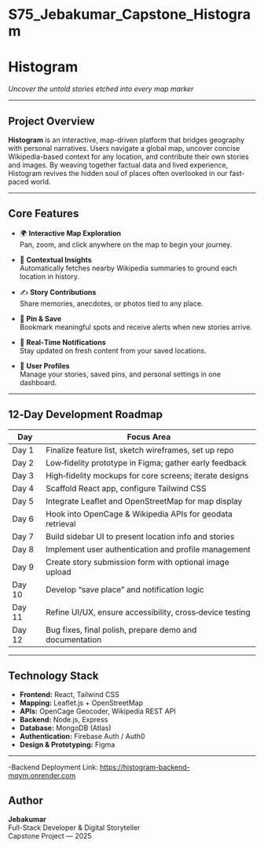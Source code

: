 # S75_Jebakumar_Capstone_Histogram

# Histogram

*Uncover the untold stories etched into every map marker*

---

## Project Overview

**Histogram** is an interactive, map-driven platform that bridges geography with personal narratives. 
Users navigate a global map, uncover concise Wikipedia-based context for any location, 
and contribute their own stories and images. 
By weaving together factual data and lived experience, 
Histogram revives the hidden soul of places often overlooked in our fast-paced world.

---

## Core Features

- 🌍 **Interactive Map Exploration**  
  Pan, zoom, and click anywhere on the map to begin your journey.

- 📖 **Contextual Insights**  
  Automatically fetches nearby Wikipedia summaries to ground each location in history.

- ✍️ **Story Contributions**  
  Share memories, anecdotes, or photos tied to any place.

- 📌 **Pin & Save**  
  Bookmark meaningful spots and receive alerts when new stories arrive.

- 🔔 **Real‑Time Notifications**  
  Stay updated on fresh content from your saved locations.

- 👤 **User Profiles**  
  Manage your stories, saved pins, and personal settings in one dashboard.

---

## 12‑Day Development Roadmap

| Day   | Focus Area                                                 |
|-------|------------------------------------------------------------|
| Day 1 | Finalize feature list, sketch wireframes, set up repo      |
| Day 2 | Low‑fidelity prototype in Figma; gather early feedback     |
| Day 3 | High‑fidelity mockups for core screens; iterate designs    |
| Day 4 | Scaffold React app, configure Tailwind CSS                 |
| Day 5 | Integrate Leaflet and OpenStreetMap for map display        |
| Day 6 | Hook into OpenCage & Wikipedia APIs for geodata retrieval  |
| Day 7 | Build sidebar UI to present location info and stories      |
| Day 8 | Implement user authentication and profile management       |
| Day 9 | Create story submission form with optional image upload    |
| Day 10| Develop “save place” and notification logic                |
| Day 11| Refine UI/UX, ensure accessibility, cross‑device testing   |
| Day 12| Bug fixes, final polish, prepare demo and documentation    |

---

## Technology Stack

- **Frontend:** React, Tailwind CSS  
- **Mapping:** Leaflet.js + OpenStreetMap  
- **APIs:** OpenCage Geocoder, Wikipedia REST API  
- **Backend:** Node.js, Express  
- **Database:** MongoDB (Atlas)  
- **Authentication:** Firebase Auth / Auth0  
- **Design & Prototyping:** Figma

---


-Backend Deployment Link: https://histogram-backend-mqym.onrender.com

## Author

**Jebakumar**  
Full-Stack Developer & Digital Storyteller  
Capstone Project — 2025


